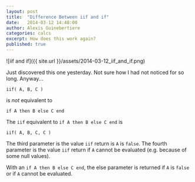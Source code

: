 ```yaml
---
layout: post
title:  "Difference Between iif and if"
date:   2014-03-12 14:48:00
author: Alexis Guinebertiere
categories: calcs
excerpt: How does this work again?
published: true
---
```


![iif and if]({{ site.url }}/assets/2014-03-12_iif_and_if.png)

Just discovered this one yesterday. Not sure how I had not noticed for so long. Anyway...

```
iif( A, B, C ) 
```

is *not* equivalent to

```
if A then B else C end
```

The `iif` equivalent to `if A then B else C end` is

```
iif( A, B, C, C ) 
```

The third parameter is the value `iif` return is `A` is `false`. The fourth parameter is the value `iif` return if `A` cannot be evaluated (e.g. because of some null values).

With an `if A then B else C end`, the else parameter is returned if `A` is `false` or if `A` cannot be evaluated.